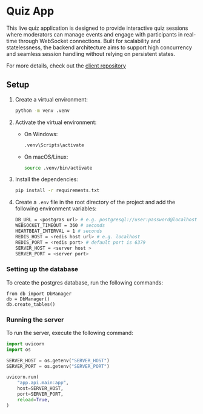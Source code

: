 # Quiz App

This live quiz application is designed to provide interactive quiz sessions where moderators can manage events and engage with participants in real-time through WebSocket connections. Built for scalability and statelessness, the backend architecture aims to support high concurrency and seamless session handling without relying on persistent states.

For more details, check out the [client repository](https://github.com/yaelkurz/quiz-app-clients)


## Setup

1. Create a virtual environment:
    ```sh
    python -m venv .venv
    ```

2. Activate the virtual environment:
    - On Windows:
        ```sh
        .venv\Scripts\activate
        ```
    - On macOS/Linux:
        ```sh
        source .venv/bin/activate
        ```

3. Install the dependencies:
    ```sh
    pip install -r requirements.txt
    ```
4. Create a `.env` file in the root directory of the project and add the following environment variables:
    ```sh
    DB_URL = <postgras url> # e.g. postgresql://user:password@localhost:5432/quiz
    WEBSOCKET_TIMEOUT = 360 # seconds
    HEARTBEAT_INTERVAL = 1 # seconds
    REDIS_HOST = <redis host url> # e.g. localhost
    REDIS_PORT = <redis port> # default port is 6379
    SERVER_HOST = <server host >
    SERVER_PORT = <server port>
    ```

### Setting up the database
To create the postgres database, run the following commands:
```ptython
from db import DbManager
db = DbManager()
db.create_tables()
```

### Running the server
To run the server, execute the following command:
```python
import uvicorn
import os

SERVER_HOST = os.getenv("SERVER_HOST")
SERVER_PORT = os.getenv("SERVER_PORT")

uvicorn.run(
    "app.api.main:app",
    host=SERVER_HOST,
    port=SERVER_PORT,
    reload=True,
)
```



